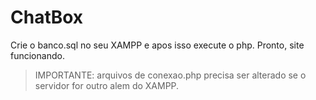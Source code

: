 # ChatBox

Crie o banco.sql no seu XAMPP e apos isso execute o php. Pronto, site funcionando.
> IMPORTANTE: 
> arquivos de conexao.php precisa ser alterado se o servidor for outro alem do XAMPP.
